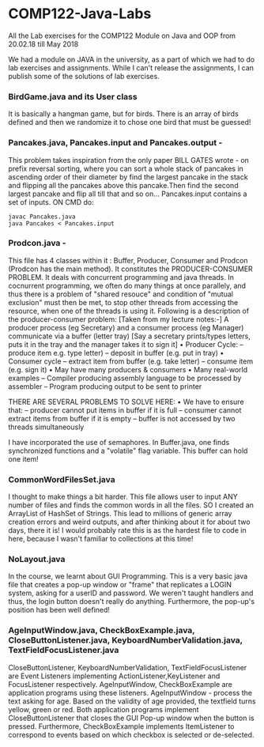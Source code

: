 # COMP122-Java-Labs
All the Lab exercises for the COMP122 Module on Java and OOP from 20.02.18 till May 2018

We had a module on JAVA in the university, as a part of which we had to do lab exercises and assignments. While I can't release the assignments, I can publish some of the solutions of lab exercises.

### BirdGame.java and its User class 
It is basically a hangman game, but for birds. There is an array of birds defined and then we randomize it to chose one bird that must be guessed!

### Pancakes.java, Pancakes.input and Pancakes.output -
This problem takes inspiration from the only paper BILL GATES wrote - on prefix reversal sorting, where you can sort a whole stack of pancakes in ascending order of their diameter by find the largest pancake in the stack and flipping all the pancakes above this pancake.Then find the second largest pancake and flip all till that and so on...
Pancakes.input contains a set of inputs. ON CMD do:

  ``` 
  javac Pancakes.java  
  java Pancakes < Pancakes.input
  ``` 

### Prodcon.java - 
This file has 4 classes within it : Buffer, Producer, Consumer and Prodcon (Prodcon has the main method).
It constitutes the PRODUCER-CONSUMER PROBLEM. It deals with concurrent programming and java threads.
In cocnurrent programming, we often do many things at once parallely, and thus there is a problem of "shared resouce" and condition of "mutual exclusion" must then be met, to stop other threads from accessing the resource, when one of the threads is using it.
Following is a description of the producer-consumer problem:
[Taken from my lecture notes:-]
A producer process (eg Secretary) and a consumer process (eg Manager) communicate via a buffer (letter tray) [Say a secretary prints/types letters, puts it in the tray and the manager takes it to sign it]
  • Producer Cycle:
    –  produce item e.g. type letter)
    – deposit in buffer (e.g. put in tray)
  • Consumer cycle
    – extract item from buffer (e.g. take letter)
    – consume item (e.g. sign it)
  • May have many producers & consumers
  • Many real-world examples
    – Compiler producing assembly language to be processed by assembler
    – Program producing output to be sent to printer
    
 THERE ARE SEVERAL PROBLEMS TO SOLVE HERE:
  • We have to ensure that:
    – producer cannot put items in buffer if it is full
    – consumer cannot extract items from buffer if it is empty
    – buffer is not accessed by two threads simultaneously
 
I have incorporated the use of semaphores. In Buffer.java, one finds synchronized functions and a "volatile" flag variable. 
This buffer can hold one item!

### CommonWordFilesSet.java
I thought to make things a bit harder. This file allows user to input ANY number of files and finds the common words in all the files. SO I created an ArrayList of HashSet of Strings. This lead to millions of generic array creation errors and weird outputs, and after thinking about it for about two days, there it is! I would probably rate this is as the hardest file to code in here, because I wasn't familiar to collections at this time!

### NoLayout.java
In the course, we learnt about GUI Programming. This is a very basic java file that creates a pop-up window or "frame" that replicates a LOGIN system, asking for a userID and password. We weren't taught handlers and thus, the login button doesn't really do anything. Furthermore, the pop-up's position has been well defined!

### AgeInputWindow.java, CheckBoxExample.java, CloseButtonListener.java, KeyboardNumberValidation.java, TextFieldFocusListener.java
CloseButtonListener, KeyboardNumberValidation, TextFieldFocusListener are Event Listeners implementing ActionListener,KeyListener and FocusListener respectively. AgeInputWindow, CheckBoxExample are application programs using these listeners. AgeInputWindow - process the text asking for age. Based on the validity of age provided, the textfield turns yellow, green or red. Both application programs implement CloseButtonListener that closes the GUI Pop-up window when the button is pressed. Furthermore, CheckBoxExample implements ItemListener to correspond to events based on which checkbox is selected or de-selected.
